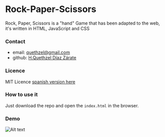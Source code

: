 # Rock-Paper-Scissors
Rock, Paper, Scissors is a "hand" Game that has been adapted to the web, it's written in HTML, JavaScript and CSS


### Contact
- email:	<quethzel@gmail.com>
- github:	[H.Quethzel Díaz Zárate](https://github.com/Quethzel/Rock-Paper-Scissors)

### Licence
MIT Licence [spanish version here](http://es.wikipedia.org/wiki/MIT_License)

### How to use it
Just download the repo and open the `index.html` in the browser.

### Demo
![Alt text](Screen-Recording-2023-08-27-at-20.51.42.gif)
